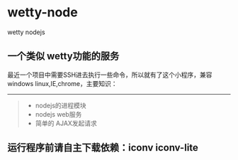 # wetty-node
wetty nodejs 
## 一个类似 wetty功能的服务
最近一个项目中需要SSH进去执行一些命令，所以就有了这个小程序，兼容windows linux,IE,chrome，主要知识：

------

> * nodejs的进程模块 
> * nodejs web服务 
> * 简单的 AJAX发起请求 

## 运行程序前请自主下载依赖：**iconv**       **iconv-lite**
